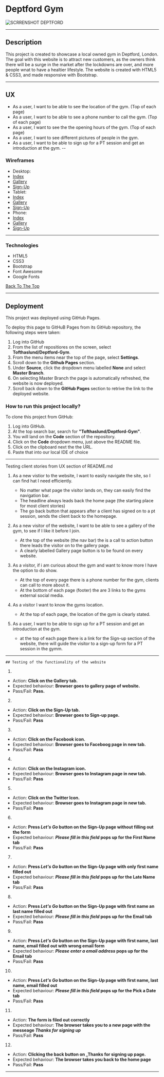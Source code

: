 # Deptford Gym

![SCRRENSHOT DEPTFORD](https://user-images.githubusercontent.com/72796767/104643062-b4541780-56a3-11eb-9e4e-a96dca7ebd76.PNG)

---


## Description

This project is created to showcase a local owned gym in Deptford, London.
The goal with this website is to attract new customers, as the owners 
think there will be a surge in the market after the lockdowns are over, and
more people wnat to have a healtier lifestyle.
The website is created with HTML5 & CSS3, and made responsive with Bootstrap.

--- 

## UX

- As a user, I want to be able to see the location of the gym. (Top of each page)
- As a user, I want to be able to see a phone number to call the gym. (Top of each page)
- As a user, I want to see the the opening hours of the gym. (Top of each page)
- As a user, I want to see different pictures of people in the gym.
- As a user, I want to be able to sign up for a PT session and get an introduction at the gym.
--

### Wireframes
- Desktop:
- [Index](asset/wireframes/desktop/home-page.png)
- [Gallery](asset/wireframes/desktop/gallery-page.png)
- [Sign-Up](asset/wireframes/desktop/sign-up-page.png)
- Tablet:
- [Index](asset/wireframes/tablet/home-page.png)
- [Gallery](asset/wireframes/tablet/gallery-page.png)
- [Sign-Up](asset/wireframes/tablet/sign-up-page.png)
- Phone:
- [Index](asset/wireframes/mobile/home-page.png)
- [Gallery](asset/wireframes/mobile/gallery-page.png)
- [Sign-Up](asset/wireframes/mobile/sign-up-page.png)


---

### Technologies

- HTML5
- CSS3
- Bootstrap
- Font Awesome
- Google Fonts

[Back To The Top](#Deptford-Gym)

---
## Deployment

This project was deployed using GitHub Pages.

To deploy this page to GitHuB Pages from its GitHub repository, the following steps were taken:

1. Log into GitHub
2. From the list of repositiores on the screen, select **Tofthaslund/Deptford-Gym**.
3. From the menu items near the top of the page, select **Settings**.
4. Scroll down to the **Github Pages** section.
5. Under **Source**, click the dropdown menu labelled **None** and select **Master Branch**.
6. On selecting Master Branch the page is automatically refreshed, the website is now deployed.
7. Scroll back down to the **GitHub Pages** section to retrive the link to the deployed website.

### How to run this project locally?

To clone this project from GitHub:

1. Log into GitHub.
2. At the top search bar, search for **"Tofthaslund/Deptford-Gym"**.
3. You will land on the **Code** section of the repository.
4. Click on the **Code** dropdown menu, just above the README file.
5. Click on the clipboard next the the URL.
6. Paste that into our local IDE of choice 


---



Testing client stories from UX section of README.md 

1. As a new vistior to the website, I want to easily navigate the site, so I can find hat I need efficiently.

    - No matter what page the visitor lands on, they can easily find the navigation bar.
    -  The headline always leads back the home page (the starting place for most client stories)
    - The go back button that appears after a client has signed on to a pt session, sends the client back to the homepage.

2. As a new visitor of the website, I want to be able to see a gallery of the gym, to see if I like it before I join.

    - At the top of the website (the nav bar) the is a call to action button there leads the visitor on to the gallery page.
    - A clearly labelled Gallery page button is to be found on every website.

3. As a visitor, if i am curious about the gym and want to know more I have the option to do show.

    - At the top of every page there is a phone number for the gym, clients can call to more about it.
    - At the bottom of each page (footer) the are 3 links to the gyms external social media.

4. As a visitor I want to know the gyms location.

    - At the top of each page, the location of the gym is clearly stated.


5. As a user, I want to be able to sign up for a PT session and get an introduction at the gym.

    - at the top of each page there is a link for the Sign-up section of the website, there 
    will guide the visitor to a sign-up form for a PT session in the gymm.

  ---
    ## Testing of the functionality of the website

1. 
- Action: **Click on the Gallery tab.**
- Expected behaviour: **Browser goes to gallery page of website.**
- Pass/Fail: **Pass.**

2. 
- Action: **Click on the Sign-Up tab.**
- Expected behaviour: **Browser goes to Sign-up page.**
- Pass/Fail: **Pass**

3. 
- Action: **Click on the Facebook icon.**
- Expected behaviour: **Browser goes to Faceboog page in new tab.**
- Pass/Fail: **Pass**

4. 
- Action: **Click on the Instagram icon.**
- Expected behaviour: **Browser goes to Instagram page in new tab.**
- Pass/Fail: **Pass**

5. 
- Action: **Click on the Twitter Icon.**
- Expected behaviour: **Browser goes to Instagram page in new tab.**
- Pass/Fail: **Pass**

6. 
- Action: **Press _Let's Go_ button on the Sign-Up page without filling out the form**
- Expected behaviour: **_Please fill in this field_ pops up for the First Name tab**
- Pass/Fail: **Pass**

7. 
- Action: **Press _Let's Go_ button on the Sign-Up page with only first name filled out**
- Expected behaviour: **_Please fill in this field_ pops up for the Late Name tab**
- Pass/Fail: **Pass**

8. 
- Action: **Press _Let's Go_ button on the Sign-Up page with first name an last name filled out**
- Expected behaviour: **_Please fill in this field_ pops up for the Email tab**
- Pass/Fail: **Pass**

9. 
- Action: **Press _Let's Go_ button on the Sign-Up page with first name, last name, email filled out with wrong email form**
- Expected behaviour: **_Please enter a email address_ pops up for the Email tab**
- Pass/Fail: **Pass**

10. 
- Action: **Press _Let's Go_ button on the Sign-Up page with first name, last name, email filled out**
- Expected behaviour: **_Please fill in this field_ pops up for the Pick a Date tab**
- Pass/Fail: **Pass**

11. 
- Action: **The form is filed out correctly**
- Expected behaviour: **The browser takes you to a new page with the messeage _Thanks for signing up_**
- Pass/Fail: **Pass**

12. 
- Action: **Clicking the back button on _Thanks for signing up page.**
- Expected behaviour: **The browser takes you back to the home page**
- Pass/Fail: **Pass**

---

